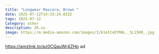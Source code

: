 ```yaml
---
title: "Longwear Mascara, Brown "
date: 2025-07-12T14:33:24.833Z
tags: 2025-07-12
Category: other
description: 26.xx
image: https://m.media-amazon.com/images/I/61etCxEYMAL._SL1500_.jpg
---
```

https://amzlink.to/az0CQauWr4ZHp ad
